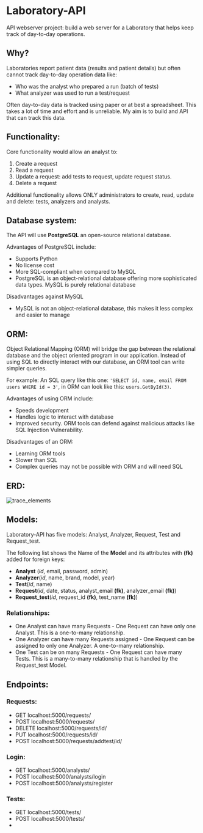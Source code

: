 # Laboratory-API
API webserver project: build a web server for a Laboratory that helps keep track of day-to-day operations.

## Why?
Laboratories report patient data (results and patient details) but often cannot track day-to-day operation data like:
- Who was the analyst who prepared a run (batch of tests)
- What analyzer was used to run a test/request

Often day-to-day data is tracked using paper or at best a spreadsheet. This takes a lot of time and effort and is unreliable. My aim is to build and API that can track this data.

## Functionality:
Core functionality would allow an analyst to:
1. Create a request
2. Read a request
3. Update a request: add tests to request, update request status.
4. Delete a request

Additional functionality allows ONLY administrators to create, read, update and delete: tests, analyzers and analysts.

## Database system:
The API will use **PostgreSQL** an open-source relational database. 

Advantages of PostgreSQL include:
- Supports Python
- No license cost
- More SQL-compliant when compared to MySQL
- PostgreSQL is an object-relational database offering more sophisticated data types. MySQL is purely relational database

Disadvantages against MySQL 
- MySQL is not an object-relational database, this makes it less complex and easier to manage

## ORM:
Object Relational Mapping (ORM) will bridge the gap between the relational database and the object oriented program in our application. Instead of using SQL to directly interact with our database, an ORM tool can write simpler queries.

For example:
An SQL query like this one: `'SELECT id, name, email FROM users WHERE id = 3'`, in ORM can look like this: `users.GetById(3)`. 

Advantages of using  ORM include:
- Speeds development 
- Handles logic to interact with database
- Improved security. ORM tools can defend against malicious attacks like SQL Injection Vulnerability.

Disadvantages of an ORM:
- Learning ORM tools
- Slower than SQL
- Complex queries may not be possible with ORM and will need SQL

## ERD:
![trace_elements](https://user-images.githubusercontent.com/85352176/226087292-a4bbba8c-b124-47f1-a3a9-435b11383406.png)

## Models:
Laboratory-API has five models: Analyst, Analyzer, Request, Test and Request_test.

The following list shows the Name of the **Model** and its attributes with **(fk)** added for foreign keys:
- **Analyst** (*id*, email, password, admin)
- **Analyzer**(*id*, name, brand, model, year)
- **Test**(*id*, name)
- **Request**(*id*, date, status, analyst_email **(fk)**, analyzer_email **(fk)**)
- **Request_test**(*id*, request_id **(fk)**, test_name **(fk)**)

### Relationships:
- One Analyst can have many Requests - One Request can have only one Analyst. This is a one-to-many relationship.
- One Analyzer can have many Requests assigned - One Request can be assigned to only one Analyzer. A one-to-many relationship.
- One Test can be on many Requests - One Request can have many Tests. This is a many-to-many relationship that is handled by the Request_test Model.

## Endpoints:

### Requests:
- GET localhost:5000/requests/
- POST localhost:5000/requests/
- DELETE localhost:5000/requests/id/
- PUT localhost:5000/requests/id/
- POST localhost:5000/requests/addtest/id/

### Login:
- GET localhost:5000/analysts/
- POST localhost:5000/analysts/login
- POST localhost:5000/analysts/register

### Tests:
- GET localhost:5000/tests/
- POST localhost:5000/tests/
- 
